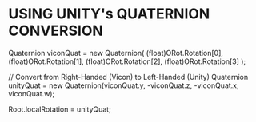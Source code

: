 # USING UNITY's QUATERNION CONVERSION

Quaternion viconQuat = new Quaternion(
    (float)ORot.Rotation[0], 
    (float)ORot.Rotation[1], 
    (float)ORot.Rotation[2], 
    (float)ORot.Rotation[3]
);

// Convert from Right-Handed (Vicon) to Left-Handed (Unity)
Quaternion unityQuat = new Quaternion(viconQuat.y, -viconQuat.z, -viconQuat.x, viconQuat.w);

Root.localRotation = unityQuat;
